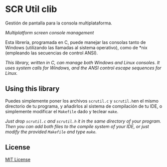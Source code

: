 # SCR Util clib

Gestión de pantalla para la consola multiplataforma.

*Multiplatform screen console management*

Esta librería, programada en C, puede manejar las consolas tanto de Windows (utilizando las llamadas al sistema operativo), como de *nix (empleando las secuencias de control ANSI).

*This library, written in C, can manage both Windows and Linux consoles. It uses system calls for Windows, and the ANSI control escape sequences for Linux.*

## Using this library
Puedes simplemente poner los archivos `scrutil.c` y `scrutil.h`en el mismo directorio de tu programa, y añadirlos al sistema de compilación de tu IDE, o simplemente modificar el `Makefile` dado y teclear `make`.

*Just drop `scrutil.c` and `scrutil.h` it in the same directory of your program. Then you can add both files to the compile system of your IDE, or just modify the provided `Makefile` and type `make`.*

## License
[MIT License](https://github.com/Baltasarq/cscrutil/blob/master/LICENSE "MIT License")
